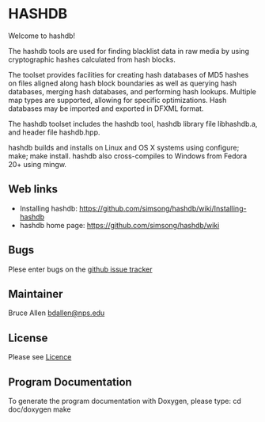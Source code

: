 HASHDB
======
Welcome to hashdb!

The hashdb tools are used for finding blacklist data in raw media
by using cryptographic hashes calculated from hash blocks.

The toolset provides facilities for creating hash databases
of MD5 hashes on files aligned along hash block boundaries as well as querying
hash databases, merging hash databases, and performing hash lookups.
Multiple map types are supported, allowing for specific optimizations.
Hash databases may be imported and exported in DFXML format.

The hashdb toolset includes the hashdb tool, hashdb library file
libhashdb.a, and header file hashdb.hpp.

hashdb builds and installs on Linux and OS X systems using
configure; make; make install.  hashdb also cross-compiles to Windows
from Fedora 20+ using mingw.

Web links
----------
* Installing hashdb: https://github.com/simsong/hashdb/wiki/Installing-hashdb
* hashdb home page: https://github.com/simsong/hashdb/wiki

Bugs
----
Plese enter bugs on the [github issue tracker](https://github.com/simsong/hashdb/issues?state=open)

Maintainer
----------
Bruce Allen <bdallen@nps.edu>

License
-------
Please see [Licence](https://github.com/simsong/hashdb/wiki/License)

Program Documentation
---------------------
To generate the program documentation with Doxygen, please type:
 cd doc/doxygen
 make

